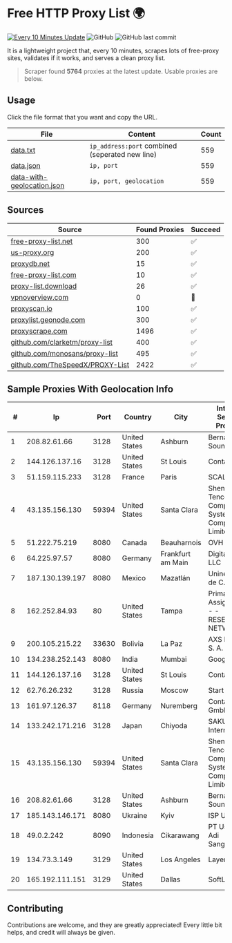 
# Free HTTP Proxy List 🌍

[![Every 10 Minutes Update](https://github.com/mertguvencli/http-proxy-list/actions/workflows/main.yml/badge.svg?branch=main)](https://github.com/mertguvencli/http-proxy-list/actions/workflows/main.yml)
![GitHub](https://img.shields.io/github/license/mertguvencli/http-proxy-list)
![GitHub last commit](https://img.shields.io/github/last-commit/mertguvencli/http-proxy-list)

It is a lightweight project that, every 10 minutes, scrapes lots of free-proxy sites, validates if it works, and serves a clean proxy list.


> Scraper found **5764** proxies at the latest update. Usable proxies are below.

## Usage

Click the file format that you want and copy the URL.


|File|Content|Count|
|----|-------|-----|
|[data.txt](https://raw.githubusercontent.com/mertguvencli/http-proxy-list/main/proxy-list/data.txt)|`ip_address:port` combined (seperated new line)|559|
|[data.json](https://raw.githubusercontent.com/mertguvencli/http-proxy-list/main/proxy-list/data.json)|`ip, port`|559|
|[data-with-geolocation.json](https://raw.githubusercontent.com/mertguvencli/http-proxy-list/main/proxy-list/data-with-geolocation.json)|`ip, port, geolocation`|559|

## Sources

|Source|Found Proxies|Succeed|
|------|-------------|-------|
|[free-proxy-list.net](https://free-proxy-list.net)|300|✅|
|[us-proxy.org](https://www.us-proxy.org)|200|✅|
|[proxydb.net](http://proxydb.net)|15|✅|
|[free-proxy-list.com](https://free-proxy-list.com/?page=&port=&type%5B%5D=http&type%5B%5D=https&up_time=0&search=Search)|10|✅|
|[proxy-list.download](https://www.proxy-list.download/HTTP)|26|✅|
|[vpnoverview.com](https://vpnoverview.com/privacy/anonymous-browsing/free-proxy-servers)|0|🚫|
|[proxyscan.io](https://www.proxyscan.io)|100|✅|
|[proxylist.geonode.com](https://proxylist.geonode.com/api/proxy-list?limit=300&page=1&sort_by=lastChecked&sort_type=desc&protocols=http,https)|300|✅|
|[proxyscrape.com](https://api.proxyscrape.com/v2/?request=displayproxies&protocol=http&timeout=10000&country=all&ssl=all&anonymity=all)|1496|✅|
|[github.com/clarketm/proxy-list](https://raw.githubusercontent.com/clarketm/proxy-list/master/proxy-list-raw.txt)|400|✅|
|[github.com/monosans/proxy-list](https://raw.githubusercontent.com/monosans/proxy-list/main/proxies/http.txt)|495|✅|
|[github.com/TheSpeedX/PROXY-List](https://raw.githubusercontent.com/TheSpeedX/PROXY-List/master/http.txt)|2422|✅|


## Sample Proxies With Geolocation Info

|#|Ip|Port|Country|City|Internet Service Provider|
|-|--|----|-------|----|-------------------------|
|1|208.82.61.66|3128|United States|Ashburn|Bernardi Sounds|
|2|144.126.137.16|3128|United States|St Louis|Contabo Inc.|
|3|51.159.115.233|3128|France|Paris|SCALEWAY|
|4|43.135.156.130|59394|United States|Santa Clara|Shenzhen Tencent Computer Systems Company Limited|
|5|51.222.75.219|8080|Canada|Beauharnois|OVH Hosting|
|6|64.225.97.57|8080|Germany|Frankfurt am Main|DigitalOcean, LLC|
|7|187.130.139.197|8080|Mexico|Mazatlán|Uninet S.A. de C.V.|
|8|162.252.84.93|80|United States|Tampa|Primary Assignments - - RESERVED NETWORK|
|9|200.105.215.22|33630|Bolivia|La Paz|AXS Bolivia S. A.|
|10|134.238.252.143|8080|India|Mumbai|Google LLC|
|11|144.126.137.16|3128|United States|St Louis|Contabo Inc.|
|12|62.76.26.232|3128|Russia|Moscow|Start LLC|
|13|161.97.126.37|8118|Germany|Nuremberg|Contabo GmbH|
|14|133.242.171.216|3128|Japan|Chiyoda|SAKURA Internet Inc.|
|15|43.135.156.130|59394|United States|Santa Clara|Shenzhen Tencent Computer Systems Company Limited|
|16|208.82.61.66|3128|United States|Ashburn|Bernardi Sounds|
|17|185.143.146.171|8080|Ukraine|Kyiv|ISP UTELS|
|18|49.0.2.242|8090|Indonesia|Cikarawang|PT Usaha Adi Sanggoro|
|19|134.73.3.149|3129|United States|Los Angeles|LayerHost|
|20|165.192.111.151|3129|United States|Dallas|SoftLayer|



## Contributing

Contributions are welcome, and they are greatly appreciated! Every
little bit helps, and credit will always be given.

